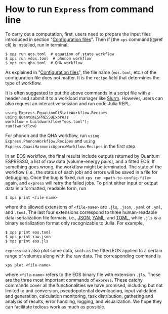# How to run `Express` from command line

To carry out a computation, first, users need to prepare the input files introduced in
section "[Configuration files](@ref)". Then if [the `xps` command](@ref cli) is installed,
run in terminal:

```shell
$ xps run eos.toml  # equation of state workflow
$ xps run vdos.toml  # phonon workflow
$ xps run qha.toml  # QHA workflow
```

As explained in "[Configuration files](@ref)", the file name (`eos.toml`, etc.)
of the configuration file does not matter. It is the `recipe` field that
determines the type of workflow.

It is often suggested to put the above commands in a script file with a header
and submit it to a workload manager like [Slurm](https://www.schedmd.com/).
However, users can also request an interactive session and run code Julia REPL.

```@repl
using Express.EquationOfStateWorkflow.Recipes
using QuantumESPRESSOExpress
workflow = buildworkflow("eos.toml");
run!(workflow)
```

For phonon and the QHA workflow, run `using Express.PhononWorkflow.Recipes`
and `using Express.QuasiHarmonicApproxWorkflow.Recipes` in the first step.

In an EOS workflow, the final results include outputs returned by Quantum ESPRESSO, a list
of raw data (volume-energy pairs), and a fitted EOS. If something goes wrong, the workflow
might be terminated. The state of the workflow (i.e., the status of each job) and errors
will be saved in a file for debugging. Once the bug is fixed,
run `xps run <path-to-config-file>` again, and `express` will retry the failed jobs.
To print either input or output data in a formatted, readable form, run

```shell
$ xps print <file-name>
```

where the allowed extensions of `<file-name>` are `.jls`, `.json`, `.yaml` or `.yml`, and
`.toml`. The last four extensions correspond to three human-readable data-serialization file
formats, i.e., [JSON](https://www.json.org/json-en.html), [YAML](https://yaml.org/), and
[TOML](https://toml.io/en/), while `.jls` is a binary serialization format only recognizable
to Julia. For example,

```shell
$ xps print eos.toml
$ xps print raw.json
$ xps print eos.jls
```

`express` can also plot some data, such as the fitted EOS applied to a certain range of
volumes along with the raw data. The corresponding command is

```shell
xps plot <file-name>
```

where `<file-name>` refers to the EOS binary file with extension `.jls`. These are the three
most important commands of `express`. These catchy commands cover all the functionalities we
have promised, including but not limited to unit conversion, pseudopotential downloading,
input validation and generation, calculation monitoring, task distribution, gathering and
analysis of results, error handling, logging, and visualization. We hope they can facilitate
tedious work as much as possible.
